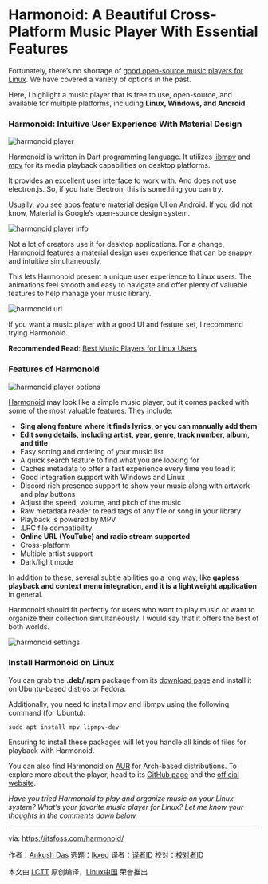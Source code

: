 [#]: subject: "Harmonoid: A Beautiful Cross-Platform Music Player With Essential Features"
[#]: via: "https://itsfoss.com/harmonoid/"
[#]: author: "Ankush Das https://itsfoss.com/author/ankush/"
[#]: collector: "lkxed"
[#]: translator: " "
[#]: reviewer: " "
[#]: publisher: " "
[#]: url: " "

Harmonoid: A Beautiful Cross-Platform Music Player With Essential Features
======

Fortunately, there’s no shortage of [good open-source music players for Linux][1]. We have covered a variety of options in the past.

Here, I highlight a music player that is free to use, open-source, and available for multiple platforms, including **Linux, Windows, and Android**.

### Harmonoid: Intuitive User Experience With Material Design

![harmonoid player][2]

Harmonoid is written in Dart programming language. It utilizes [libmpv][3] and [mpv][4] for its media playback capabilities on desktop platforms.

It provides an excellent user interface to work with. And does not use electron.js. So, if you hate Electron, this is something you can try.

Usually, you see apps feature material design UI on Android. If you did not know, Material is Google’s open-source design system.

![harmonoid player info][5]

Not a lot of creators use it for desktop applications. For a change, Harmonoid features a material design user experience that can be snappy and intuitive simultaneously.

This lets Harmonoid present a unique user experience to Linux users. The animations feel smooth and easy to navigate and offer plenty of valuable features to help manage your music library.

![harmonoid url][6]

If you want a music player with a good UI and feature set, I recommend trying Harmonoid.

**Recommended Read**: [Best Music Players for Linux Users][1]

### Features of Harmonoid

![harmonoid player options][7]

[Harmonoid][8] may look like a simple music player, but it comes packed with some of the most valuable features. They include:

- **Sing along feature where it finds lyrics, or you can manually add them**
- **Edit song details, including artist, year, genre, track number, album, and title**
- Easy sorting and ordering of your music list
- A quick search feature to find what you are looking for
- Caches metadata to offer a fast experience every time you load it
- Good integration support with Windows and Linux
- Discord rich presence support to show your music along with artwork and play buttons
- Adjust the speed, volume, and pitch of the music
- Raw metadata reader to read tags of any file or song in your library
- Playback is powered by MPV
- .LRC file compatibility
- **Online URL (YouTube) and radio stream supported**
- Cross-platform
- Multiple artist support
- Dark/light mode

In addition to these, several subtle abilities go a long way, like **gapless playback and context menu integration, and it is a lightweight application** in general.

Harmonoid should fit perfectly for users who want to play music or want to organize their collection simultaneously. I would say that it offers the best of both worlds.

![harmonoid settings][9]

### Install Harmonoid on Linux

You can grab the **.deb/.rpm** package from its [download page][10] and install it on Ubuntu-based distros or Fedora.

Additionally, you need to install mpv and libmpv using the following command (for Ubuntu):

```
sudo apt install mpv lipmpv-dev
```

Ensuring to install these packages will let you handle all kinds of files for playback with Harmonoid.

You can also find Harmonoid on [AUR][11] for Arch-based distributions. To explore more about the player, head to its [GitHub page][12] and the [official website][8].

_Have you tried Harmonoid to play and organize music on your Linux system? What’s your favorite music player for Linux? Let me know your thoughts in the comments down below._

--------------------------------------------------------------------------------

via: https://itsfoss.com/harmonoid/

作者：[Ankush Das][a]
选题：[lkxed][b]
译者：[译者ID](https://github.com/译者ID)
校对：[校对者ID](https://github.com/校对者ID)

本文由 [LCTT](https://github.com/LCTT/TranslateProject) 原创编译，[Linux中国](https://linux.cn/) 荣誉推出

[a]: https://itsfoss.com/author/ankush/
[b]: https://github.com/lkxed
[1]: https://itsfoss.com/best-music-players-linux/
[2]: https://itsfoss.com/wp-content/uploads/2022/12/harmonoid-player.png
[3]: https://github.com/mpv-player/mpv/tree/master/libmpv
[4]: https://mpv.io
[5]: https://itsfoss.com/wp-content/uploads/2022/12/harmonoid-player-info.png
[6]: https://itsfoss.com/wp-content/uploads/2022/12/harmonoid-url.png
[7]: https://itsfoss.com/wp-content/uploads/2022/12/harmonoid-player-options.png
[8]: https://harmonoid.com
[9]: https://itsfoss.com/wp-content/uploads/2022/12/harmonoid-settings.png
[10]: https://harmonoid.com/downloads
[11]: https://aur.archlinux.org/packages/harmonoid-bin
[12]: https://github.com/harmonoid/harmonoid
